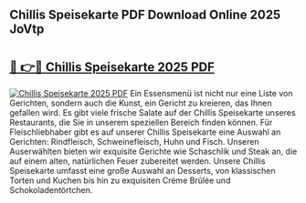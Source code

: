 ## Chillis Speisekarte PDF Download Online 2025 JoVtp

# <h2><a href="http://gc9atb.nevu.top/?p=Chillis+Speisekarte">🔗 👉🔴 Chillis Speisekarte 2025 PDF</a></h2>

[![Chillis Speisekarte 2025 PDF](https://i.imgur.com/dBaPXMq.png)](http://gc9atb.nevu.top/?p=Chillis+Speisekarte)
Ein Essensmenü ist nicht nur eine Liste von Gerichten, sondern auch die Kunst, ein Gericht zu kreieren, das Ihnen gefallen wird. Es gibt viele frische Salate auf der Chillis Speisekarte unseres Restaurants, die Sie in unserem speziellen Bereich finden können. Für Fleischliebhaber gibt es auf unserer Chillis Speisekarte eine Auswahl an Gerichten: Rindfleisch, Schweinefleisch, Huhn und Fisch. Unseren Auserwählten bieten wir exquisite Gerichte wie Schaschlik und Steak an, die auf einem alten, natürlichen Feuer zubereitet werden. Unsere Chillis Speisekarte umfasst eine große Auswahl an Desserts, von klassischen Torten und Kuchen bis hin zu exquisiten Crème Brûlée und Schokoladentörtchen.
